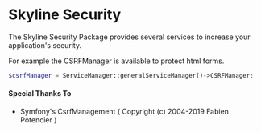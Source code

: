 # Skyline Security
The Skyline Security Package provides several services to increase your application's security.

For example the CSRFManager is available to protect html forms.

```php
$csrfManager = ServiceManager::generalServiceManager()->CSRFManager;
```

#### Special Thanks To
- Symfony's CsrfManagement ( Copyright (c) 2004-2019 Fabien Potencier )